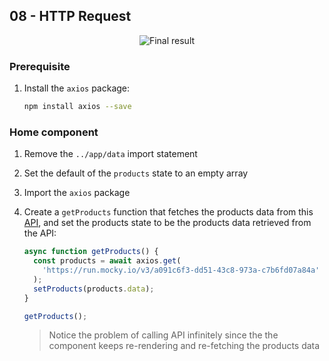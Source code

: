 ## 08 - HTTP Request

<div align="center">
   <img  alt="Final result" src="https://user-images.githubusercontent.com/4281887/93014019-9e402880-f5d7-11ea-9aca-d71a63aea2a9.png">
</div>

### Prerequisite

1. Install the `axios` package:

   ```bash
   npm install axios --save
   ```

### Home component

1. Remove the `../app/data` import statement
2. Set the default of the `products` state to an empty array
3. Import the `axios` package
4. Create a `getProducts` function that fetches the products data from this [API](https://run.mocky.io/v3/a091c6f3-dd51-43c8-973a-c7b6fd07a84a), and set the products state to be the products data retrieved from the API:

   ```jsx
   async function getProducts() {
     const products = await axios.get(
       'https://run.mocky.io/v3/a091c6f3-dd51-43c8-973a-c7b6fd07a84a'
     );
     setProducts(products.data);
   }

   getProducts();
   ```

   > Notice the problem of calling API infinitely since the the component keeps re-rendering and re-fetching the products data
